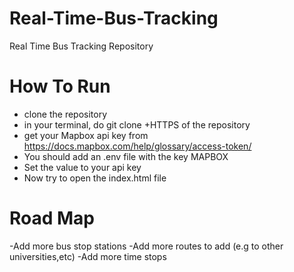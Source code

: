 # Real-Time-Bus-Tracking
Real Time Bus Tracking Repository

# How To Run
- clone the repository
- in your terminal, do git clone +HTTPS of the repository
- get your Mapbox api key from https://docs.mapbox.com/help/glossary/access-token/
- You should add an .env file with the key MAPBOX
- Set the value to your api key
- Now try to open the index.html file

# Road Map
-Add more bus stop stations 
-Add more routes to add (e.g to other universities,etc)
-Add more time stops 